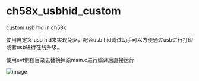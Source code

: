 # ch58x_usbhid_custom
custom usb hid in ch58x 

使用自定义 usb hid来实现免驱，配合usb hid调试助手可以方便通过usb进行打印或者usb进行在线升级。

使用evt例程目录去替换掉原main.c进行编译后直接运行


![image](https://user-images.githubusercontent.com/30143031/174972543-b156731c-d698-4bef-ab76-246ce14555ed.png)

